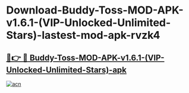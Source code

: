 # Download-Buddy-Toss-MOD-APK-v1.6.1-(VIP-Unlocked-Unlimited-Stars)-lastest-mod-apk-rvzk4

<h2><a href="https://apkcomod.com?title=Buddy-Toss-MOD-APK-v1.6.1-(VIP-Unlocked-Unlimited-Stars)">🔗👉 🔴 Buddy-Toss-MOD-APK-v1.6.1-(VIP-Unlocked-Unlimited-Stars)-apk </a></h2>

[![acn](https://github.com/user-attachments/assets/0f9c940e-d8b0-45ae-aac7-cd30a18b3e1c)](https://apkcomod.com?title=Buddy-Toss-MOD-APK-v1.6.1-(VIP-Unlocked-Unlimited-Stars))
